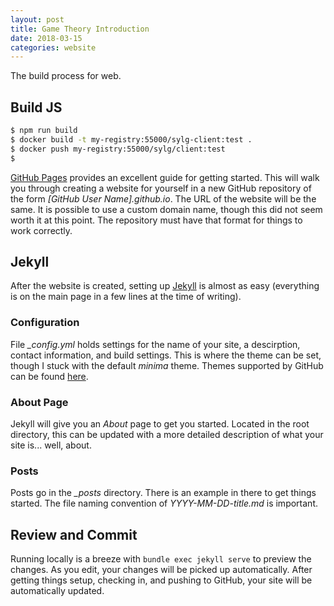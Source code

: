```yaml
---
layout: post
title: Game Theory Introduction
date: 2018-03-15
categories: website
---
```


The build process for web.

## Build JS

```bash
$ npm run build
$ docker build -t my-registry:55000/sylg-client:test . 
$ docker push my-registry:55000/sylg/client:test
$ 
```

[GitHub Pages](https://pages.github.com) provides an excellent guide for getting started. This will walk you through creating a website for yourself in a new GitHub repository of the form *[GitHub User Name].github.io*. The URL of the website will be the same.  It is possible to use a custom domain name, though this did not seem worth it at this point. The repository must have that format for things to work correctly.  

## Jekyll

After the website is created, setting up [Jekyll](https://jekyllrb.com) is almost as easy (everything is on the main page in a few lines at the time of writing).  

### Configuration

File *_config.yml* holds settings for the name of your site, a descirption, contact information, and build settings.  This is where the theme can be set, though I stuck with the default *minima* theme. Themes supported by GitHub can be found [here](https://pages.github.com/themes/).

### About Page

Jekyll will give you an *About* page to get you started. Located in the root directory, this can be updated with a more detailed description of what your site is... well, about.

### Posts

Posts go in the *_posts* directory.  There is an example in there to get things started. The file naming convention of *YYYY-MM-DD-title.md* is important.

## Review and Commit

Running locally is a breeze with `bundle exec jekyll serve` to preview the changes.  As you edit, your changes will be picked up automatically.  After getting things setup, checking in, and pushing to GitHub, your site will be automatically updated. 
